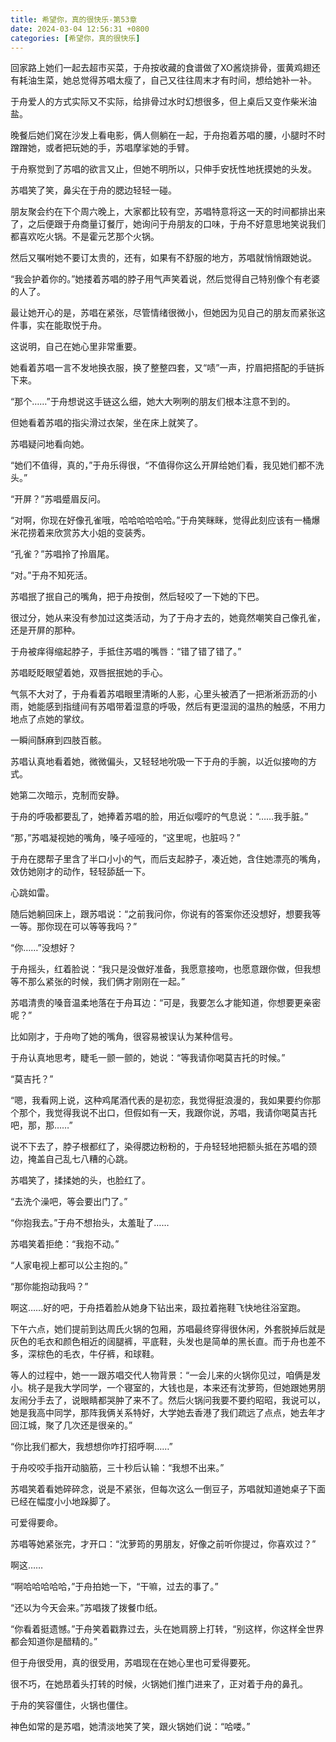 ```yaml
---
title: 希望你，真的很快乐-第53章
date: 2024-03-04 12:56:31 +0800
categories: [希望你，真的很快乐]
---
```


回家路上她们一起去超市买菜，于舟按收藏的食谱做了XO酱烧排骨，蛋黄鸡翅还有耗油生菜，她总觉得苏唱太瘦了，自己又往往周末才有时间，想给她补一补。

于舟爱人的方式实际又不实际，给排骨过水时幻想很多，但上桌后又变作柴米油盐。

晚餐后她们窝在沙发上看电影，俩人侧躺在一起，于舟抱着苏唱的腰，小腿时不时蹭蹭她，或者把玩她的手，苏唱摩挲她的手臂。

于舟察觉到了苏唱的欲言又止，但她不明所以，只伸手安抚性地抚摸她的头发。

苏唱笑了笑，鼻尖在于舟的腮边轻轻一碰。

朋友聚会约在下个周六晚上，大家都比较有空，苏唱特意将这一天的时间都排出来了，之后便跟于舟商量订餐厅，她询问于舟朋友的口味，于舟不好意思地笑说我们都喜欢吃火锅。不是霍元艺那个火锅。

然后又嘱咐她不要订太贵的，还有，如果有不舒服的地方，苏唱就悄悄跟她说。

“我会护着你的。”她搂着苏唱的脖子用气声笑着说，然后觉得自己特别像个有老婆的人了。

最让她开心的是，苏唱在紧张，尽管情绪很微小，但她因为见自己的朋友而紧张这件事，实在能取悦于舟。

这说明，自己在她心里非常重要。

她看着苏唱一言不发地换衣服，换了整整四套，又“啧”一声，拧眉把搭配的手链拆下来。

“那个……”于舟想说这手链这么细，她大大咧咧的朋友们根本注意不到的。

但她看着苏唱的指尖滑过衣架，坐在床上就笑了。

苏唱疑问地看向她。

“她们不值得，真的，”于舟乐得很，“不值得你这么开屏给她们看，我见她们都不洗头。”

“开屏？”苏唱蹙眉反问。

“对啊，你现在好像孔雀哦，哈哈哈哈哈哈。”于舟笑眯眯，觉得此刻应该有一桶爆米花捞着来欣赏苏大小姐的变装秀。

“孔雀？”苏唱拎了拎眉尾。

“对。”于舟不知死活。

苏唱抿了抿自己的嘴角，把于舟按倒，然后轻咬了一下她的下巴。

很过分，她从来没有参加过这类活动，为了于舟才去的，她竟然嘲笑自己像孔雀，还是开屏的那种。

于舟被痒得缩起脖子，手抵住苏唱的嘴唇：“错了错了错了。”

苏唱眨眨眼望着她，双唇抿抿她的手心。

气氛不大对了，于舟看着苏唱眼里清晰的人影，心里头被洒了一把淅淅沥沥的小雨，她能感到指缝间有苏唱带着湿意的呼吸，然后有更湿润的温热的触感，不用力地点了点她的掌纹。

一瞬间酥麻到四肢百骸。

苏唱认真地看着她，微微偏头，又轻轻地吮吸一下于舟的手腕，以近似接吻的方式。

她第二次暗示，克制而安静。

于舟的呼吸都要乱了，她捧着苏唱的脸，用近似嘤咛的气息说：“……我手脏。”

“那，”苏唱凝视她的嘴角，嗓子哑哑的，“这里呢，也脏吗？”

于舟在腮帮子里含了半口小小的气，而后支起脖子，凑近她，含住她漂亮的嘴角，效仿她刚才的动作，轻轻舔舐一下。

心跳如雷。

随后她躺回床上，跟苏唱说：“之前我问你，你说有的答案你还没想好，想要我等一等。那你现在可以等等我吗？”

“你……”没想好？

于舟摇头，红着脸说：“我只是没做好准备，我愿意接吻，也愿意跟你做，但我想等不那么紧张的时候，我们俩才刚刚在一起。”

苏唱清贵的嗓音温柔地落在于舟耳边：“可是，我要怎么才能知道，你想要更亲密呢？”

比如刚才，于舟吻了她的嘴角，很容易被误认为某种信号。

于舟认真地思考，睫毛一颤一颤的，她说：“等我请你喝莫吉托的时候。”

“莫吉托？”

“嗯，我看网上说，这种鸡尾酒代表的是初恋，我觉得挺浪漫的，我如果要约你那个那个，我觉得我说不出口，但假如有一天，我跟你说，苏唱，我请你喝莫吉托吧，那，那……”

说不下去了，脖子根都红了，染得腮边粉粉的，于舟轻轻地把额头抵在苏唱的颈边，掩盖自己乱七八糟的心跳。

苏唱笑了，揉揉她的头，也脸红了。

“去洗个澡吧，等会要出门了。”

“你抱我去。”于舟不想抬头，太羞耻了……

苏唱笑着拒绝：“我抱不动。”

“人家电视上都可以公主抱的。”

“那你能抱动我吗？”

啊这……好的吧，于舟捂着脸从她身下钻出来，趿拉着拖鞋飞快地往浴室跑。

下午六点，她们提前到达周氏火锅的包厢，苏唱最终穿得很休闲，外套脱掉后就是灰色的毛衣和颜色相近的阔腿裤，平底鞋，头发也是简单的黑长直。而于舟也差不多，深棕色的毛衣，牛仔裤，和球鞋。

等人的过程中，她一一跟苏唱交代人物背景：“一会儿来的火锅你见过，咱俩是发小。桃子是我大学同学，一个寝室的，大钱也是，本来还有沈萝筠，但她跟她男朋友闹分手去了，说眼睛都哭肿了来不了。然后火锅问我要不要约昭昭，我说可以，她是我高中同学，那阵我俩关系特好，大学她去香港了我们疏远了点点，她去年才回江城，聚了几次还是很亲的。”

“你比我们都大，我想想你咋打招呼啊……”

于舟咬咬手指开动脑筋，三十秒后认输：“我想不出来。”

苏唱笑着看她碎碎念，说是不紧张，但每次这么一倒豆子，苏唱就知道她桌子下面已经在幅度小小地跺脚了。

可爱得要命。

苏唱等她紧张完，才开口：“沈萝筠的男朋友，好像之前听你提过，你喜欢过？”

啊这……

“啊哈哈哈哈哈，”于舟拍她一下，“干嘛，过去的事了。”

“还以为今天会来。”苏唱拨了拨餐巾纸。

“你看着挺遗憾。”于舟笑着戳靠过去，头在她肩膀上打转，“别这样，你这样全世界都会知道你是醋精的。”

但于舟很受用，真的很受用，苏唱现在在她心里也可爱得要死。

很不巧，在她昂着头打转的时候，火锅她们推门进来了，正对着于舟的鼻孔。

于舟的笑容僵住，火锅也僵住。

神色如常的是苏唱，她清淡地笑了笑，跟火锅她们说：“哈喽。”

